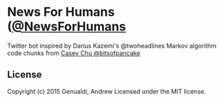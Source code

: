 # News For Humans ([@NewsForHumans](www.twitter.com/newsforhumans)

Twitter bot inspired by Darius Kazemi's @twoheadlines
Markov algorithm code chunks from [Casey Chu @bitsofpancake](https://github.com/bitsofpancake)

## License
Copyright (c) 2015 Genualdi, Andrew 
Licensed under the MIT license.
